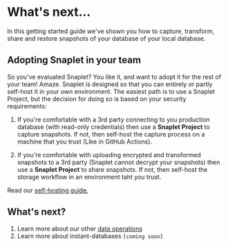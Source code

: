 # What's next...

In this getting started guide we've shown you how to capture, transform, share and restore snapshots of your database of your local database.

## Adopting Snaplet in your team

So you've evaluated Snaplet? You like it, and want to adopt it for the rest of your team! Amaze.
Snaplet is designed so that you can entirely or partly self-host it in your own environment.
The easiest path is to use a Snaplet Project, but the decision for doing so is based on your security requirements:

1. If you're comfortable with a 3rd party connecting to you production database (with read-only credentials) then use a **Snaplet Project** to capture snapshots.
If not, then self-host the capture process on a machine that you trust (Like in GitHub Actions).

2. If you're comfortable with uploading encrypted and transformed snapshots to a 3rd party (Snaplet cannot decrypt your snapshots) then use a **Snaplet Project** to share snapshots. If not, then self-host the storage workflow in an environment taht you trust.

Read our [self-hosting guide.](/guides/self-hosting/)

## What's next?

1. Learn more about our other [data operations](/references/data-operations/)
2. Learn more about instant-databases `[coming soon]`
